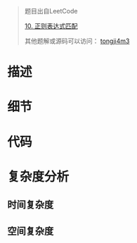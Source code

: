 > 题目出自LeetCode
>
> [10. 正则表达式匹配](https://leetcode-cn.com/problems/regular-expression-matching/)
>
>  其他题解或源码可以访问： [tongji4m3](https://github.com/tongji4m3/LeetCode)



# 描述

# 细节


# 代码



# 复杂度分析
## 时间复杂度



## 空间复杂度

